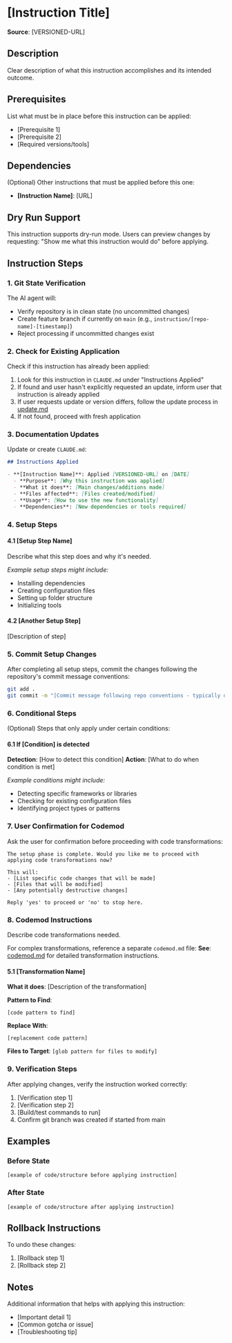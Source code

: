 # [Instruction Title]

**Source**: [VERSIONED-URL]

## Description

Clear description of what this instruction accomplishes and its intended outcome.

## Prerequisites

List what must be in place before this instruction can be applied:
- [Prerequisite 1]
- [Prerequisite 2] 
- [Required versions/tools]

## Dependencies

(Optional) Other instructions that must be applied before this one:
- **[Instruction Name]**: [URL]

## Dry Run Support

This instruction supports dry-run mode. Users can preview changes by requesting: "Show me what this instruction would do" before applying.

## Instruction Steps

### 1. Git State Verification

The AI agent will:
- Verify repository is in clean state (no uncommitted changes)
- Create feature branch if currently on `main` (e.g., `instruction/[repo-name]-[timestamp]`)
- Reject processing if uncommitted changes exist

### 2. Check for Existing Application

Check if this instruction has already been applied:

1. Look for this instruction in `CLAUDE.md` under "Instructions Applied"
2. If found and user hasn't explicitly requested an update, inform user that instruction is already applied
3. If user requests update or version differs, follow the update process in [update.md](./update.md)
4. If not found, proceed with fresh application

### 3. Documentation Updates

Update or create `CLAUDE.md`:

```markdown
## Instructions Applied

- **[Instruction Name]**: Applied [VERSIONED-URL] on [DATE]
  - **Purpose**: [Why this instruction was applied]
  - **What it does**: [Main changes/additions made]
  - **Files affected**: [Files created/modified]
  - **Usage**: [How to use the new functionality]
  - **Dependencies**: [New dependencies or tools required]
```

### 4. Setup Steps

#### 4.1 [Setup Step Name]

Describe what this step does and why it's needed.

*Example setup steps might include:*
- Installing dependencies
- Creating configuration files
- Setting up folder structure
- Initializing tools

#### 4.2 [Another Setup Step]

[Description of step]

### 5. Commit Setup Changes

After completing all setup steps, commit the changes following the repository's commit message conventions:

```bash
git add .
git commit -m "[Commit message following repo conventions - typically describing the setup changes made]"
```

### 6. Conditional Steps

(Optional) Steps that only apply under certain conditions:

#### 6.1 If [Condition] is detected

**Detection**: [How to detect this condition]
**Action**: [What to do when condition is met]

*Example conditions might include:*
- Detecting specific frameworks or libraries
- Checking for existing configuration files
- Identifying project types or patterns

### 7. User Confirmation for Codemod

Ask the user for confirmation before proceeding with code transformations:

```
The setup phase is complete. Would you like me to proceed with applying code transformations now? 

This will:
- [List specific code changes that will be made]
- [Files that will be modified]
- [Any potentially destructive changes]

Reply 'yes' to proceed or 'no' to stop here.
```

### 8. Codemod Instructions

Describe code transformations needed.

For complex transformations, reference a separate `codemod.md` file:
**See**: [codemod.md](./codemod.md) for detailed transformation instructions.

#### 5.1 [Transformation Name]

**What it does**: [Description of the transformation]

**Pattern to Find**:
```[language]
[code pattern to find]
```

**Replace With**:
```[language]
[replacement code pattern]
```

**Files to Target**: `[glob pattern for files to modify]`

### 9. Verification Steps

After applying changes, verify the instruction worked correctly:

1. [Verification step 1]
2. [Verification step 2]
3. [Build/test commands to run]
4. Confirm git branch was created if started from main

## Examples

### Before State
```[language]
[example of code/structure before applying instruction]
```

### After State
```[language]
[example of code/structure after applying instruction]
```

## Rollback Instructions

To undo these changes:

1. [Rollback step 1]
2. [Rollback step 2]

## Notes

Additional information that helps with applying this instruction:
- [Important detail 1]
- [Common gotcha or issue]
- [Troubleshooting tip]